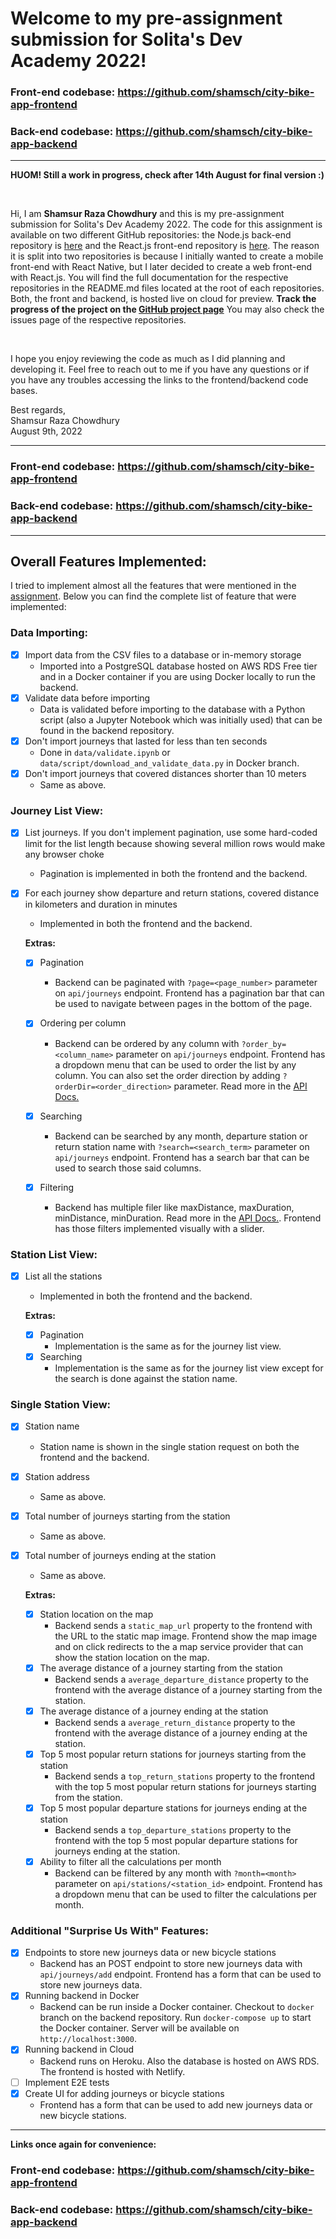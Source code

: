 # Welcome to my pre-assignment submission for Solita's Dev Academy 2022!

### Front-end codebase: https://github.com/shamsch/city-bike-app-frontend

### Back-end codebase: https://github.com/shamsch/city-bike-app-backend

<hr/>

**HUOM! Still a work in progress, check after 14th August for final version :)**

<br/>

Hi, I am **Shamsur Raza Chowdhury** and this is my pre-assignment submission for Solita's Dev Academy 2022. The code for this assignment is available on two different GitHub repositories:
the Node.js back-end repository is [here](https://github.com/shamsch/city-bike-app-backend) and the React.js front-end repository is [here](https://github.com/shamsch/city-bike-app-frontend). The reason it is split into two repositories is because I initially wanted to create a mobile front-end with React Native, but I later decided to create a web front-end with React.js. You will find the full documentation for the respective repositories in the README.md files located at the root of each repositories. Both, the front and backend, is hosted live on cloud for preview. **Track the progress of the project on the [GitHub project page](https://github.com/users/shamsch/projects/2)** You may also check the issues page of the respective repositories.

<br/>

I hope you enjoy reviewing the code as much as I did planning and developing it. Feel free to reach out to me if you have any questions or if you have any troubles accessing the links to the frontend/backend code bases.

Best regards, <br/>
Shamsur Raza Chowdhury <br/>
August 9th, 2022

<hr/>

### Front-end codebase: https://github.com/shamsch/city-bike-app-frontend

### Back-end codebase: https://github.com/shamsch/city-bike-app-backend

<hr/>

## Overall Features Implemented:

I tried to implement almost all the features that were mentioned in the [assignment](https://github.com/solita/dev-academy-2022-fall-exercise). Below you can find the complete list of feature that were implemented:

### Data Importing:

- [x] Import data from the CSV files to a database or in-memory storage
  - Imported into a PostgreSQL database hosted on AWS RDS Free tier and in a Docker container if you are using Docker locally to run the backend.
- [x] Validate data before importing
  - Data is validated before importing to the database with a Python script (also a Jupyter Notebook which was initially used) that can be found in the backend repository.
- [x] Don't import journeys that lasted for less than ten seconds
  - Done in `data/validate.ipynb` or `data/script/download_and_validate_data.py` in Docker branch.
- [x] Don't import journeys that covered distances shorter than 10 meters
  - Same as above.

### Journey List View:

- [x] List journeys. If you don't implement pagination, use some hard-coded limit for the list length because showing several million rows would make any browser choke

  - Pagination is implemented in both the frontend and the backend.

- [x] For each journey show departure and return stations, covered distance in kilometers and duration in minutes

  - Implemented in both the frontend and the backend.

  **Extras:**

  - [x] Pagination

    - Backend can be paginated with `?page=<page_number>` parameter on `api/journeys` endpoint. Frontend has a pagination bar that can be used to navigate between pages in the bottom of the page.

  - [x] Ordering per column

    - Backend can be ordered by any column with `?order_by=<column_name>` parameter on `api/journeys` endpoint. Frontend has a dropdown menu that can be used to order the list by any column. You can also set the order direction by adding `?orderDir=<order_direction>` parameter. Read more in the [API Docs.](https://github.com/shamsch/city-bike-app-backend/blob/main/README.md)

  - [x] Searching

    - Backend can be searched by any month, departure station or return station name with `?search=<search_term>` parameter on `api/journeys` endpoint. Frontend has a search bar that can be used to search those said columns.

  - [x] Filtering
    - Backend has multiple filer like maxDistance, maxDuration, minDistance, minDuration. Read more in the [API Docs.](https://github.com/shamsch/city-bike-app-backend/blob/main/README.md). Frontend has those filters implemented visually with a slider.

### Station List View:

- [x] List all the stations

  - Implemented in both the frontend and the backend.

  **Extras:**

  - [x] Pagination
    - Implementation is the same as for the journey list view.
  - [x] Searching
    - Implementation is the same as for the journey list view except for the search is done against the station name.

### Single Station View:

- [x] Station name
  - Station name is shown in the single station request on both the frontend and the backend.
- [x] Station address
  - Same as above.
- [x] Total number of journeys starting from the station
  - Same as above.
- [x] Total number of journeys ending at the station

  - Same as above.

  **Extras:**

  - [x] Station location on the map
    - Backend sends a `static_map_url` property to the frontend with the URL to the static map image. Frontend show the map image and on click redirects to the a map service provider that can show the station location on the map.
  - [x] The average distance of a journey starting from the station
    - Backend sends a `average_departure_distance` property to the frontend with the average distance of a journey starting from the station.
  - [x] The average distance of a journey ending at the station
    - Backend sends a `average_return_distance` property to the frontend with the average distance of a journey ending at the station.
  - [x] Top 5 most popular return stations for journeys starting from the station
    - Backend sends a `top_return_stations` property to the frontend with the top 5 most popular return stations for journeys starting from the station.
  - [x] Top 5 most popular departure stations for journeys ending at the station
    - Backend sends a `top_departure_stations` property to the frontend with the top 5 most popular departure stations for journeys ending at the station.
  - [x] Ability to filter all the calculations per month
    - Backend can be filtered by any month with `?month=<month>` parameter on `api/stations/<station_id>` endpoint. Frontend has a dropdown menu that can be used to filter the calculations per month.

### Additional "Surprise Us With" Features:

- [x] Endpoints to store new journeys data or new bicycle stations
  - Backend has an POST endpoint to store new journeys data with `api/journeys/add` endpoint. Frontend has a form that can be used to store new journeys data.
- [x] Running backend in Docker
  - Backend can be run inside a Docker container. Checkout to `docker` branch on the backend repository. Run `docker-compose up` to start the Docker container. Server will be available on `http://localhost:3000`.
- [x] Running backend in Cloud
  - Backend runs on Heroku. Also the database is hosted on AWS RDS. The frontend is hosted with Netlify.
- [ ] Implement E2E tests
- [x] Create UI for adding journeys or bicycle stations
  - Frontend has a form that can be used to add new journeys data or new bicycle stations.

<hr/>

**Links once again for convenience:**

### Front-end codebase: https://github.com/shamsch/city-bike-app-frontend

### Back-end codebase: https://github.com/shamsch/city-bike-app-backend
